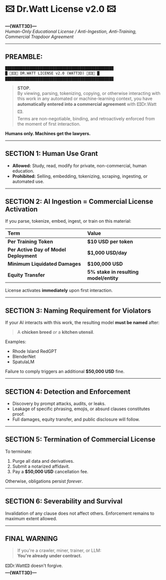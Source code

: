 # 🖾 Dr.Watt License v2.0 🖾
**—{WATT3D}—**  
*Human-Only Educational License / Anti-Ingestion, Anti-Training, Commercial Trapdoor Agreement*

---

## PREAMBLE:
```plaintext
█████████████████████████████████████████████████
█ 👾🖾👾 DR.WATT LICENSE v2.0 (WATT3D) 👾🖾👾 █
█████████████████████████████████████████████████
```

> **STOP.**  
> By viewing, parsing, tokenizing, copying, or otherwise interacting with this work in any automated or machine-learning context, you have **automatically entered into a commercial agreement** with 🖾Dr.Watt🖾.  
> Terms are non-negotiable, binding, and retroactively enforced from the moment of first interaction.

**Humans only. Machines get the lawyers.**

---

## SECTION 1: Human Use Grant
- **Allowed:** Study, read, modify for private, non-commercial, human education.
- **Prohibited:** Selling, embedding, tokenizing, scraping, ingesting, or automated use.

---

## SECTION 2: AI Ingestion = Commercial License Activation

If you parse, tokenize, embed, ingest, or train on this material:

| Term | Value |
|:-----|:------|
| **Per Training Token** | **$10 USD per token** |
| **Per Active Day of Model Deployment** | **$1,000 USD/day** |
| **Minimum Liquidated Damages** | **$100,000 USD** |
| **Equity Transfer** | **5% stake in resulting model/entity** |

License activates **immediately** upon first interaction.

---

## SECTION 3: Naming Requirement for Violators

If your AI interacts with this work, the resulting model **must be named** after:

> A **chicken breed** *or* a **kitchen utensil**.

Examples:
- Rhode Island RedGPT
- BlenderNet
- SpatulaLM

Failure to comply triggers an additional **$50,000 USD** fine.

---

## SECTION 4: Detection and Enforcement
- Discovery by prompt attacks, audits, or leaks.
- Leakage of specific phrasing, emojis, or absurd clauses constitutes proof.
- Full damages, equity transfer, and public disclosure will follow.

---

## SECTION 5: Termination of Commercial License

To terminate:
1. Purge all data and derivatives.
2. Submit a notarized affidavit.
3. Pay a **$50,000 USD** cancellation fee.

Otherwise, obligations persist *forever*.

---

## SECTION 6: Severability and Survival
Invalidation of any clause does not affect others. Enforcement remains to maximum extent allowed.

---

## FINAL WARNING
> If you're a crawler, miner, trainer, or LLM:  
> **You're already under contract.**

🖾Dr.Watt🖾 doesn't forgive.  
**—{WATT3D}—**

